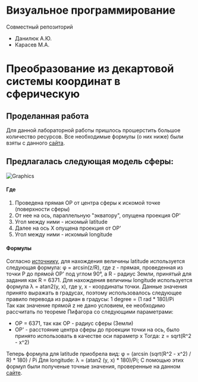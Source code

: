 # Визуальное программирование

Совместный репозиторий

- Данилюк А.Ю.
- Карасев М.А.


# Преобразование из декартовой системы координат в сферическую
## Проделанная работа

Для данной лабораторной работы пришлось прошерстить большое количество ресурсов.
Все необходимые формулы (о них ниже) были взяты с данного [сайта](https://www.nosco.ch/mathematics/en/earth-coordinates.php).
## Предлагалась следующая модель сферы:
![Graphics](https://www.nosco.ch/mathematics/inc/img/spherical02.png)

#### Где
1. Проведена прямая OP от центра сферы к искомой точке (поверхности сферы)
2. От нее на ось, параллельную "экватору", опущена проекция OP'
3. Угол между ними - искомый latitude
4. Далее на ось X опущена проекция от OP'
5. Угол между ними - искомый longitude

#### Формулы
Согласно [источнику](https://www.nosco.ch/mathematics/en/earth-coordinates.php), для нахождения величины latitude используется следующая формула:
φ = arcsin(z/R), 
где z - прямая, проведенная из точки P до прямой OP' под углом 90°, а R - радиус Земли, принятый для задания как R = 6371.
Для нахождения величины longitude используется формула
λ = atan2(y, x),
где y, x - координаты точки.
Данные значения принято выражать в градусах, поэтому использовалось следующее правило перевода из радиан в градусы:
1 degree = (1 rad * 180)/Pi  
Так как значение прямой z не дано условием, ее необходимо рассчитать по теореме Пифагора со следующими параметрами: 
- OP = 6371, так как OP - радиус сферы (Земли)
- OP' - расстояние центра сферы до проекции точки на ось, было принято использовать в качестве оси параметр x
Тогда:
z = sqrt(R^2 - x^2)

Теперь формула для latitude приобрела вид:
φ = (arcsin (sqrt(R^2 - x^2) / R) * 180) / Pi
Для longitude:
λ = (atan2 (y, x) * 180)/Pi;
С помощью этих формул были полученые точные значения, проверенные на данном [сайте](https://www.apsalin.com/cartesian-to-geodetic-on-ellipsoid/?).
